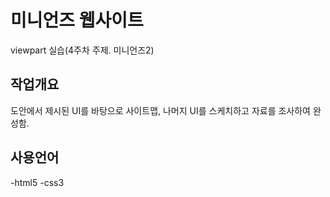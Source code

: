 # 미니언즈 웹사이트
viewpart  실습(4주차 주제. 미니언즈2)

## 작업개요
도안에서 제시된 UI를 바탕으로 사이트맵, 나머지 UI를 스케치하고 자료를 조사하여 완성함. 

## 사용언어
-html5
-css3

